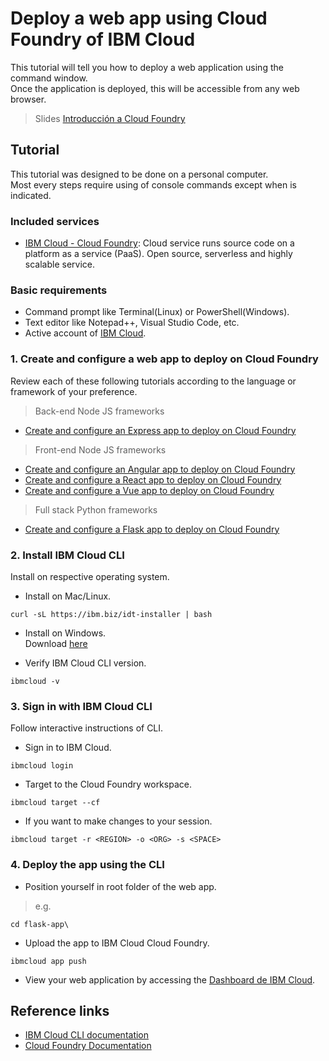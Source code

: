 # Deploy a web app using Cloud Foundry of IBM Cloud
This tutorial will tell you how to deploy a web application using the command window.<br> 
Once the application is deployed, this will be accessible from any web browser.
> Slides [Introducción a Cloud Foundry](https://ibm.box.com/v/cf-ppt)

## Tutorial
This tutorial was designed to be done on a personal computer.<br> 
Most every steps require using of console commands except when is indicated.

### Included services
* [IBM Cloud - Cloud Foundry](https://www.ibm.com/cloud/cloud-foundry): Cloud service runs source code on a platform as a service (PaaS). Open source, serverless and highly scalable service.

### Basic requirements
* Command prompt like Terminal(Linux) or PowerShell(Windows).
* Text editor like Notepad++, Visual Studio Code, etc.
* Active account of [IBM Cloud](https://console.bluemix.net).

### 1. Create and configure a web app to deploy on Cloud Foundry
Review each of these following tutorials according to the language or framework of your preference.
> Back-end Node JS frameworks
* [Create and configure an Express app to deploy on Cloud Foundry](https://github.com/afforeroc/express-cf)

> Front-end Node JS frameworks
* [Create and configure an Angular app to deploy on Cloud Foundry](https://github.com/afforeroc/angular-cf)
* [Create and configure a React app to deploy on Cloud Foundry](https://github.com/afforeroc/react-cf)
* [Create and configure a Vue app to deploy on Cloud Foundry](https://github.com/afforeroc/vuejs-cf)

> Full stack Python frameworks
* [Create and configure a Flask app to deploy on Cloud Foundry](https://github.com/afforeroc/flask-cf)


### 2. Install IBM Cloud CLI
Install on respective operating system.
* Install on Mac/Linux. 
```
curl -sL https://ibm.biz/idt-installer | bash
```

* Install on Windows.<br>
Download [here](https://clis.ng.bluemix.net/download/bluemix-cli/latest/win64)

* Verify IBM Cloud CLI version. 
```
ibmcloud -v
```

### 3. Sign in with IBM Cloud CLI
Follow interactive instructions of CLI.
* Sign in to IBM Cloud.
```
ibmcloud login
```

* Target to the Cloud Foundry workspace.
```
ibmcloud target --cf
```

* If you want to make changes to your session.
```
ibmcloud target -r <REGION> -o <ORG> -s <SPACE>
```

### 4. Deploy the app using the CLI
* Position yourself in root folder of the web app. 
> e.g.
```
cd flask-app\
```


* Upload the app to IBM Cloud Cloud Foundry.
```
ibmcloud app push
```

* View your web application by accessing the [Dashboard de IBM Cloud](https://console.bluemix.net/dashboard/apps).

## Reference links
* [IBM Cloud CLI documentation](https://console.bluemix.net/docs/cli/reference/ibmcloud/bx_cli.html#ibmcloud_cli)
* [Cloud Foundry Documentation](https://docs.cloudfoundry.org/)
